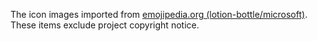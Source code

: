 The icon images imported from [emojipedia.org (lotion-bottle/microsoft)](https://emojipedia.org/microsoft/windows-10-may-2019-update/lotion-bottle/).
These items exclude project copyright notice.
